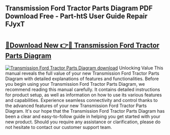 ## Transmission Ford Tractor Parts Diagram PDF Download Free - Part-htS User Guide Repair FJyxT

# <h2><a href="http://dfrmgnq.blite.top/?on=Transmission+Ford+Tractor+Parts+Diagram">🔗Download New 👉🔴 Transmission Ford Tractor Parts Diagram</a></h2>

[![Transmission Ford Tractor Parts Diagram download](https://i.imgur.com/lujVjoI.png)](http://dfrmgnq.blite.top/?on=Transmission+Ford+Tractor+Parts+Diagram)
Unlocking Value This manual reveals the full value of your new Transmission Ford Tractor Parts Diagram with detailed explanations of features and functionalities. Before you begin using your Transmission Ford Tractor Parts Diagram, we recommend reading this manual carefully. It contains detailed instructions for product setup, as well as information on how to use its various features and capabilities. Experience seamless connectivity and control thanks to the advanced features of your new Transmission Ford Tractor Parts Diagram. It's our hope that the Transmission Ford Tractor Parts Diagram has been a clear and easy-to-follow guide in helping you get started with your new product. Should you require any assistance or clarification, please do not hesitate to contact our customer support team.
